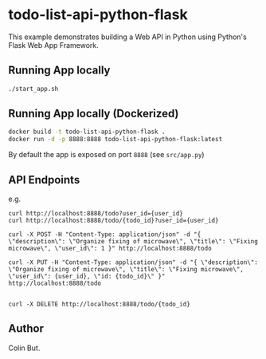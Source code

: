 # todo-list-api-python-flask

This example demonstrates building a Web API in Python using Python's Flask Web App Framework. 

## Running App locally
```bash
./start_app.sh
```

## Running App locally (Dockerized)

```bash
docker build -t todo-list-api-python-flask .
docker run -d -p 8888:8888 todo-list-api-python-flask:latest
```

By default the app is exposed on port `8888` (see `src/app.py`)

## API Endpoints

e.g.

```
curl http://localhost:8888/todo?user_id={user_id}
curl http://localhost:8888/todo/{todo_id}?user_id={user_id}

curl -X POST -H "Content-Type: application/json" -d "{ \"description\": \"Organize fixing of microwave\", \"title\": \"Fixing microwave\", \"user_id\": 1 }" http://localhost:8888/todo

curl -X PUT -H "Content-Type: application/json" -d "{ \"description\": \"Organize fixing of microwave\", \"title\": \"Fixing microwave\", \"user_id\": {user_id}, \"id: {todo_id}\" }" http://localhost:8888/todo


curl -X DELETE http://localhost:8888/todo/{todo_id}
```

## Author

Colin But.
